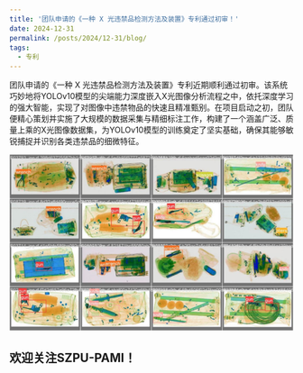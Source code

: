 ```yaml
---
title: '团队申请的《一种 X 光违禁品检测方法及装置》专利通过初审！'
date: 2024-12-31
permalink: /posts/2024/12-31/blog/
tags:
  - 专利
---
```


团队申请的《一种 X 光违禁品检测方法及装置》专利近期顺利通过初审。该系统巧妙地将YOLOv10模型的尖端能力深度嵌入X光图像分析流程之中，依托深度学习的强大智能，实现了对图像中违禁物品的快速且精准甄别。在项目启动之初，团队便精心策划并实施了大规模的数据采集与精细标注工作，构建了一个涵盖广泛、质量上乘的X光图像数据集，为YOLOv10模型的训练奠定了坚实基础，确保其能够敏锐捕捉并识别各类违禁品的细微特征。

<!-- 在这里添加图片 -->
<div class="archive__image">
  <img src='/resources/XRayDemo.png' alt="实测效果图" style="max-width: 100%; height: auto;" />
</div>


欢迎关注SZPU-PAMI！
------

